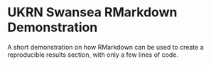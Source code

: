 # UKRN Swansea RMarkdown Demonstration

A short demonstration on how RMarkdown can be used to create a reproducible results section, with only a few lines of code. 
 
